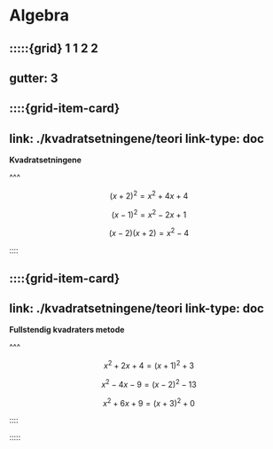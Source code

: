 # Algebra

:::::{grid} 1 1 2 2
---
gutter: 3
---


::::{grid-item-card}
---
link: ./kvadratsetningene/teori
link-type: doc
---
**Kvadratsetningene**

^^^

$$
(x + 2)^2 = x^2 + 4x + 4
$$

$$
(x - 1)^2 = x^2 - 2x + 1
$$

$$
(x - 2)(x + 2) = x^2 - 4
$$

::::

::::{grid-item-card}
---
link: ./kvadratsetningene/teori
link-type: doc
---
**Fullstendig kvadraters metode**

^^^

$$
x^2 + 2x + 4 = (x + 1)^2 + 3
$$

$$
x^2 - 4x - 9 = (x - 2)^2 - 13
$$

$$
x^2 + 6x + 9 = (x + 3)^2 + 0
$$

::::

:::::
